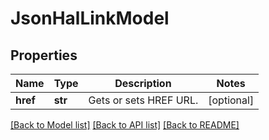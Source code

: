 # JsonHalLinkModel

## Properties
Name | Type | Description | Notes
------------ | ------------- | ------------- | -------------
**href** | **str** | Gets or sets HREF URL. | [optional] 

[[Back to Model list]](../README.md#documentation-for-models) [[Back to API list]](../README.md#documentation-for-api-endpoints) [[Back to README]](../README.md)


